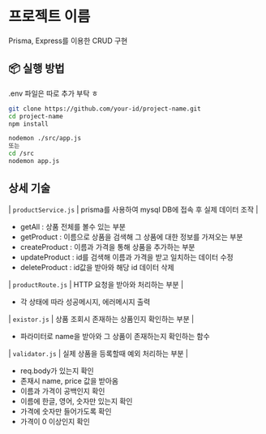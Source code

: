 # 프로젝트 이름

Prisma, Express를 이용한 CRUD 구현

## 📦 실행 방법

.env 파일은 따로 추가 부탁 ㅎ

```bash
git clone https://github.com/your-id/project-name.git
cd project-name
npm install

nodemon ./src/app.js
또는
cd /src
nodemon app.js
```

## 상세 기술

| `productService.js` | prisma를 사용하여 mysql DB에 접속 후 실제 데이터 조작 |

- getAll : 상품 전체를 볼수 있는 부분
- getProduct : 이름으로 상품을 검색해 그 상품에 대한 정보를 가져오는 부분
- createProduct : 이름과 가격을 통해 상품을 추가하는 부분
- updateProduct : id를 검색해 이름과 가격을 받고 일치하는 데이터 수정
- deleteProduct : id값을 받아와 해당 id 데이터 삭제

| `productRoute.js` | HTTP 요청을 받아와 처리하는 부분 |

- 각 상태에 따라 성공메시지, 에러메시지 출력

| `existor.js` | 상품 조회시 존재하는 상품인지 확인하는 부분 |

- 파라미터로 name을 받아와 그 상품이 존재하는지 확인하는 함수

| `validator.js` | 실제 상품을 등록할때 예외 처리하는 부분 |

- req.body가 있는지 확인
- 존재시 name, price 값을 받아옴
- 이름과 가격이 공백인지 확인
- 이름에 한글, 영어, 숫자만 있는지 확인
- 가격에 숫자만 들어가도록 확인
- 가격이 0 이상인지 확인

